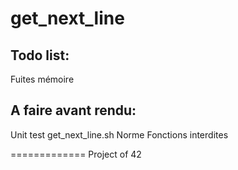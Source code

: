 get_next_line
=============

Todo list:
----------
Fuites mémoire

A faire avant rendu:
--------------------
Unit test
get_next_line.sh
Norme
Fonctions interdites

=============
Project of 42
